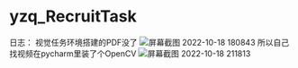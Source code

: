 # yzq_RecruitTask
日志：
视觉任务环境搭建的PDF没了
![屏幕截图 2022-10-18 180843](https://user-images.githubusercontent.com/114917907/196439760-13ca101a-3ef1-40a1-a170-59dafa254d46.png)
所以自己找视频在pycharm里装了个OpenCV
![屏幕截图 2022-10-18 211813](https://user-images.githubusercontent.com/114917907/196440695-7697bc55-e6e6-48f9-a524-c0543a07ea68.png)


